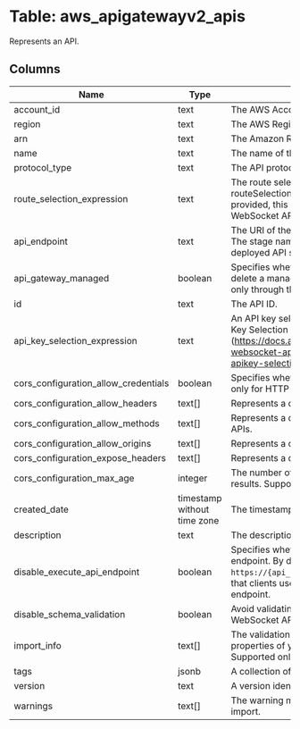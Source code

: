 
# Table: aws_apigatewayv2_apis
Represents an API.
## Columns
| Name        | Type           | Description  |
| ------------- | ------------- | -----  |
|account_id|text|The AWS Account ID of the resource.|
|region|text|The AWS Region of the resource.|
|arn|text|The Amazon Resource Name (ARN) for the resource.|
|name|text|The name of the API.|
|protocol_type|text|The API protocol.|
|route_selection_expression|text|The route selection expression for the API. For HTTP APIs, the routeSelectionExpression must be `${request.method} ${request.path}`. If not provided, this will be the default for HTTP APIs. This property is required for WebSocket APIs.|
|api_endpoint|text|The URI of the API, of the form `{api-id}.execute-api.{region}.amazonaws.com`. The stage name is typically appended to this URI to form a complete path to a deployed API stage.|
|api_gateway_managed|boolean|Specifies whether an API is managed by API Gateway. You can't update or delete a managed API by using API Gateway. A managed API can be deleted only through the tooling or service that created it.|
|id|text|The API ID.|
|api_key_selection_expression|text|An API key selection expression. Supported only for WebSocket APIs. See API Key Selection Expressions (https://docs.aws.amazon.com/apigateway/latest/developerguide/apigateway-websocket-api-selection-expressions.html#apigateway-websocket-api-apikey-selection-expressions).|
|cors_configuration_allow_credentials|boolean|Specifies whether credentials are included in the CORS request. Supported only for HTTP APIs.|
|cors_configuration_allow_headers|text[]|Represents a collection of allowed headers. Supported only for HTTP APIs.|
|cors_configuration_allow_methods|text[]|Represents a collection of allowed HTTP methods. Supported only for HTTP APIs.|
|cors_configuration_allow_origins|text[]|Represents a collection of allowed origins. Supported only for HTTP APIs.|
|cors_configuration_expose_headers|text[]|Represents a collection of exposed headers. Supported only for HTTP APIs.|
|cors_configuration_max_age|integer|The number of seconds that the browser should cache preflight request results. Supported only for HTTP APIs.|
|created_date|timestamp without time zone|The timestamp when the API was created.|
|description|text|The description of the API.|
|disable_execute_api_endpoint|boolean|Specifies whether clients can invoke your API by using the default execute-api endpoint. By default, clients can invoke your API with the default `https://{api_id}.execute-api.{region}.amazonaws.com` endpoint. To require that clients use a custom domain name to invoke your API, disable the default endpoint.|
|disable_schema_validation|boolean|Avoid validating models when creating a deployment. Supported only for WebSocket APIs.|
|import_info|text[]|The validation information during API import. This may include particular properties of your OpenAPI definition which are ignored during import. Supported only for HTTP APIs.|
|tags|jsonb|A collection of tags associated with the API.|
|version|text|A version identifier for the API.|
|warnings|text[]|The warning messages reported when failonwarnings is turned on during API import.|

